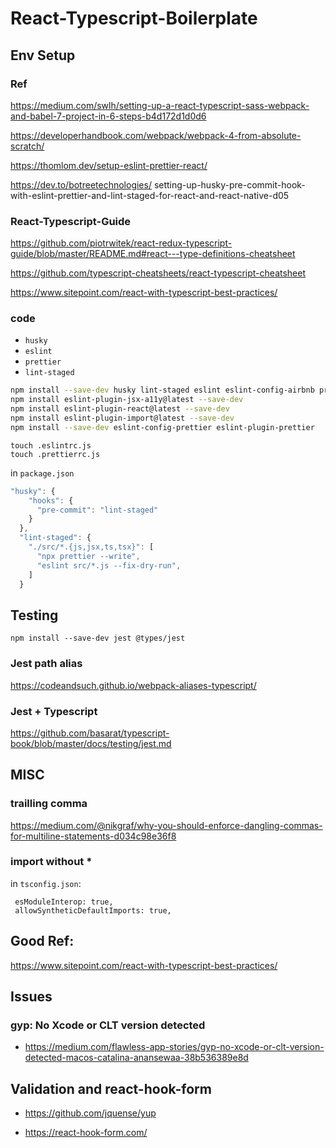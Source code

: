 # React-Typescript-Boilerplate

## Env Setup

### Ref

https://medium.com/swlh/setting-up-a-react-typescript-sass-webpack-and-babel-7-project-in-6-steps-b4d172d1d0d6

https://developerhandbook.com/webpack/webpack-4-from-absolute-scratch/

https://thomlom.dev/setup-eslint-prettier-react/

https://dev.to/botreetechnologies/
setting-up-husky-pre-commit-hook-with-eslint-prettier-and-lint-staged-for-react-and-react-native-d05

### React-Typescript-Guide

https://github.com/piotrwitek/react-redux-typescript-guide/blob/master/README.md#react---type-definitions-cheatsheet

https://github.com/typescript-cheatsheets/react-typescript-cheatsheet

https://www.sitepoint.com/react-with-typescript-best-practices/

### code

- `husky`
- `eslint`
- `prettier`
- `lint-staged`

```bash
npm install --save-dev husky lint-staged eslint eslint-config-airbnb prettier
npm install eslint-plugin-jsx-a11y@latest --save-dev
npm install eslint-plugin-react@latest --save-dev
npm install eslint-plugin-import@latest --save-dev
npm install --save-dev eslint-config-prettier eslint-plugin-prettier
```

```
touch .eslintrc.js
touch .prettierrc.js
```

in `package.json`

```js
"husky": {
    "hooks": {
      "pre-commit": "lint-staged"
    }
  },
  "lint-staged": {
    "./src/*.{js,jsx,ts,tsx}": [
      "npx prettier --write",
      "eslint src/*.js --fix-dry-run",
    ]
  }
```

## Testing

```
npm install --save-dev jest @types/jest
```

### Jest path alias

https://codeandsuch.github.io/webpack-aliases-typescript/

### Jest + Typescript

https://github.com/basarat/typescript-book/blob/master/docs/testing/jest.md

## MISC

### trailling comma

https://medium.com/@nikgraf/why-you-should-enforce-dangling-commas-for-multiline-statements-d034c98e36f8

### import without \*

in `tsconfig.json`:

```
 esModuleInterop: true,
 allowSyntheticDefaultImports: true,
```

## Good Ref:

https://www.sitepoint.com/react-with-typescript-best-practices/

## Issues

### gyp: No Xcode or CLT version detected

- https://medium.com/flawless-app-stories/gyp-no-xcode-or-clt-version-detected-macos-catalina-anansewaa-38b536389e8d

## Validation and react-hook-form

- https://github.com/jquense/yup

- https://react-hook-form.com/
